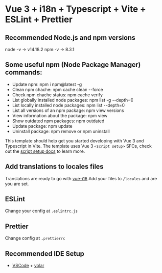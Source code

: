 # Vue 3 + i18n + Typescript + Vite + ESLint + Prettier


## Recommended Node.js and npm versions
node -v  -> v14.18.2
npm -v  -> 8.3.1

## Some useful npm (Node Package Manager) commands:
- Update npm: npm i npm@latest -g
- Clean npm chache: npm cache clean --force
- Check npm chache status: npm cache verify
- List globally installed node packages: npm list -g --depth=0
- List locally installed node packages: npm list --depth=0
- List all versions of an npm package: npm view <package> versions
- View information about the package: npm view <package>
- Show outdated npm packages: npm outdated
- Update package: npm update <package>
- Uninstall package: npm remove <package> or npm uninstall <package>


This template should help get you started developing with Vue 3 and Typescript in Vite.
The template uses Vue 3 `<script setup>` SFCs, check out the [script setup docs](https://v3.vuejs.org/api/sfc-script-setup.html#sfc-script-setup) to learn more.

## Add translations to locales files

Translations are ready to go with [vue-i18](https://vue-i18n.intlify.dev/)
Add your files to `/locales` and are you are set.

## ESLint

Change your config at `.eslintrc.js`

## Prettier

Change config at `.prettierrc`

## Recommended IDE Setup

- [VSCode](https://code.visualstudio.com/) + [volar](https://marketplace.visualstudio.com/items?itemName=johnsoncodehk.volar)
